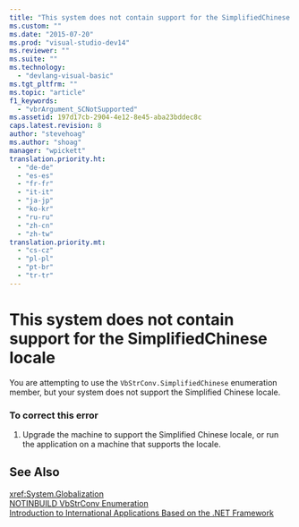 ```yaml
---
title: "This system does not contain support for the SimplifiedChinese locale"
ms.custom: ""
ms.date: "2015-07-20"
ms.prod: "visual-studio-dev14"
ms.reviewer: ""
ms.suite: ""
ms.technology: 
  - "devlang-visual-basic"
ms.tgt_pltfrm: ""
ms.topic: "article"
f1_keywords: 
  - "vbrArgument_SCNotSupported"
ms.assetid: 197d17cb-2904-4e12-8e45-aba23bddec8c
caps.latest.revision: 8
author: "stevehoag"
ms.author: "shoag"
manager: "wpickett"
translation.priority.ht: 
  - "de-de"
  - "es-es"
  - "fr-fr"
  - "it-it"
  - "ja-jp"
  - "ko-kr"
  - "ru-ru"
  - "zh-cn"
  - "zh-tw"
translation.priority.mt: 
  - "cs-cz"
  - "pl-pl"
  - "pt-br"
  - "tr-tr"
---
```

# This system does not contain support for the SimplifiedChinese locale
You are attempting to use the `VbStrConv.SimplifiedChinese` enumeration member, but your system does not support the Simplified Chinese locale.  
  
### To correct this error  
  
1.  Upgrade the machine to support the Simplified Chinese locale, or run the application on a machine that supports the locale.  
  
## See Also  
 <xref:System.Globalization>   
 [NOTINBUILD VbStrConv Enumeration](http://msdn.microsoft.com/en-us/59f83dd9-6361-47df-a836-02ba9d4cb936)   
 [Introduction to International Applications Based on the .NET Framework](../ide/introduction-to-international-applications-based-on-the-dotnet-framework.md)